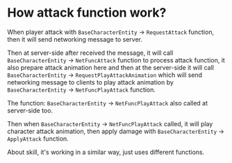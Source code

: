# How attack function work?

When player attack with `BaseCharacterEntity` → `RequestAttack` function, then it will send networking message to server. 

Then at server-side after received the message, it will call `BaseCharacterEntity` → `NetFuncAttack` function to process attack function, it also prepare attack animation here and then at the server-side it will call `BaseCharacterEntity` → `RequestPlayAttackAnimation` which will send networking message to clients to play attack animation by `BaseCharacterEntity` → `NetFuncPlayAttack` function. 

The function: `BaseCharacterEntity` → `NetFuncPlayAttack` also called at server-side too.

Then when `BaseCharacterEntity` → `NetFuncPlayAttack` called, it will play character attack animation, then apply damage with `BaseCharacterEntity` → `ApplyAttack` function.

About skill, it's working in a similar way, just uses different functions.